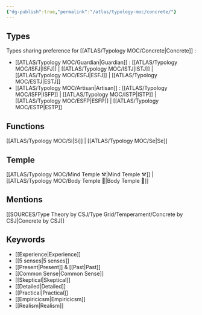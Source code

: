 ```yaml
---
{"dg-publish":true,"permalink":"/atlas/typology-moc/concrete/"}
---
```



## Types 
Types sharing preference for [[ATLAS/Typology MOC/Concrete\|Concrete]] : 
- [[ATLAS/Typology MOC/Guardian\|Guardian]] : [[ATLAS/Typology MOC/ISFJ\|ISFJ]] | [[ATLAS/Typology MOC/ISTJ\|ISTJ]] | [[ATLAS/Typology MOC/ESFJ\|ESFJ]] | [[ATLAS/Typology MOC/ESTJ\|ESTJ]]
- [[ATLAS/Typology MOC/Artisan\|Artisan]] : [[ATLAS/Typology MOC/ISFP\|ISFP]] | [[ATLAS/Typology MOC/ISTP\|ISTP]] | [[ATLAS/Typology MOC/ESFP\|ESFP]] | [[ATLAS/Typology MOC/ESTP\|ESTP]]

## Functions 
[[ATLAS/Typology MOC/Si\|Si]] | [[ATLAS/Typology MOC/Se\|Se]] 

## Temple
[[ATLAS/Typology MOC/Mind Temple ⚒️\|Mind Temple ⚒️]] | [[ATLAS/Typology MOC/Body Temple 🌳\|Body Temple 🌳]]

## Mentions
[[SOURCES/Type Theory by CSJ/Type Grid/Temperament/Concrete by CSJ\|Concrete by CSJ]]

## Keywords 
- [[Experience\|Experience]]
- [[5 senses\|5 senses]]
- [[Present\|Present]] & [[Past\|Past]]
- [[Common Sense\|Common Sense]]
- [[Skeptical\|Skeptical]]
- [[Detailed\|Detailed]]
- [[Practical\|Practical]]
- [[Empiricicsm\|Empiricicsm]]
- [[Realism\|Realism]] 


